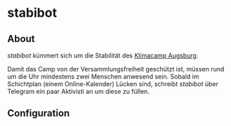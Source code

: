 # stabibot
## About
*stabibot* kümmert sich um die Stabilität des [Klimacamp Augsburg](https://klimacamp-augsburg.de).

Damit das Camp von der Versammlungsfreiheit geschützt ist, müssen rund um die Uhr mindestens zwei Menschen anwesend sein. Sobald im Schichtplan (einem Online-Kalender) Lücken sind, schreibt *stabibot* über Telegram ein paar Aktivisti an um diese zu füllen.

## Configuration
